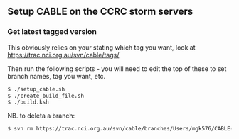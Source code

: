 ## Setup CABLE on the CCRC storm servers

### Get latest tagged version

This obviously relies on your stating which tag you want, look at
https://trac.nci.org.au/svn/cable/tags/

Then run the following scripts - you will need to edit the top of these to set
branch names, tag you want, etc.

```bash
$ ./setup_cable.sh
$ ./create_build_file.sh
$ ./build.ksh
```

NB. to deleta a branch:

```bash
$ svn rm https://trac.nci.org.au/svn/cable/branches/Users/mgk576/CABLE-2.3.4_testing -m "Deleting test branch"
```
